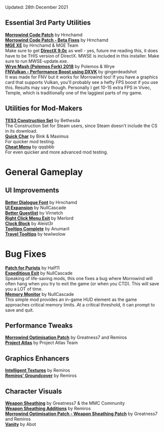 Updated: 28th December 2021

## Essential 3rd Party Utilities
[**Morrowind Code Patch**](https://www.nexusmods.com/morrowind/mods/19510) by Hrnchamd  
[**Morrowind Code Patch - Beta Fixes**](https://www.nexusmods.com/morrowind/mods/26348) by Hrnchamd  
[**MGE XE**](https://www.nexusmods.com/morrowind/mods/41102) by Hrnchamd & MGE Team   
Make sure to get [**DirectX 9.0c**](https://www.microsoft.com/en-us/download/details.aspx?id=35) as well - yes, future me reading this, it does have to be THIS version of DirectX. MWSE is included in this installer. Make sure to run MWSE-update.exe.    
[**Wrye Mash (Polemos Fork) 2018**](https://www.nexusmods.com/morrowind/mods/45439) by Polemos & Wrye  
[**FNVulkan - Performance Boost using DXVK**](https://www.nexusmods.com/newvegas/mods/73800) by gingerdeadshot  
It was made for FNV but it works for Morrowind too! If you have a graphics card that supports Vulkan, you'll probably see a hefty FPS boost if you use this. Results may vary though. Personally I get 10-15 extra FPS in Vivec, Temple, which is traditionally one of the laggiest parts of my game.  

## Utilities for Mod-Makers
[**TES3 Construction Set**](https://www.nexusmods.com/morrowind/mods/42196) by Bethesda  
The Construction Set for Steam users, since Steam doesn't include the CS in its download.  
[**Quick Char**](http://mw.modhistory.com/download-44-7364) by Bink & Maximus  
For quicker mod testing.  
[**Cheat Menu**](https://www.nexusmods.com/morrowind/mods/47143) by qqqbbb  
For even quicker and more advanced mod testing.

# General Gameplay
## UI Improvements
[**Better Dialogue Font**](https://www.nexusmods.com/morrowind/mods/36873) by Hrnchamd  
[**UI Expansion**](https://www.nexusmods.com/morrowind/mods/46071) by NullCascade    
[**Better Questlist**](https://www.nexusmods.com/morrowind/mods/48272) by Virnetch  
[**Right Click Menu Exit**](https://www.nexusmods.com/morrowind/mods/48458) by Merlord  
[**Clock Block**](https://www.nexusmods.com/morrowind/mods/46292) by Aleist3r  
[**Tooltips Complete**](https://www.nexusmods.com/morrowind/mods/46842) by Anumaril  
[**Travel Tooltips**](https://www.nexusmods.com/morrowind/mods/48306) by tewlwolow  

# Bug Fixes
[**Patch for Purists**](https://www.nexusmods.com/morrowind/mods/45096?) by Half11  
[**Expeditious Exit**](https://www.nexusmods.com/morrowind/mods/45634) by NullCascade  
Speaking of life-saving mods, this one fixes a bug where Morrowind will often hang when you try to exit the game (or when you CTD). This will save you a LOT of time.  
[**Memory Monitor**](https://www.nexusmods.com/morrowind/mods/45696) by NullCascade  
This simple mod provides an in-game HUD element as the game approaches critical memory limits. At a critical threshold, it can prompt to save and quit.  

## Performance Tweaks
[**Morrowind Optimisation Patch**](https://www.nexusmods.com/morrowind/mods/45384) by Greatness7 and Remiros  
[**Project Atlas**](https://www.nexusmods.com/morrowind/mods/45399) by Project Atlas Team  

## Graphics Enhancers
[**Intelligent Textures**](https://www.nexusmods.com/morrowind/mods/47469) by Remiros  
[**Remiros' Groundcover**](https://www.nexusmods.com/morrowind/mods/46733) by Remiros

## Character Visuals
[**Weapon Sheathing**](https://www.nexusmods.com/morrowind/mods/46069) by Greatness7 & the MMC Community  
[**Weapon Sheathing Additions**](https://www.nexusmods.com/morrowind/mods/49616) by Remiros  
[**Morrowind Optimisation Patch - Weapon Sheathing Patch**](https://www.nexusmods.com/morrowind/mods/45384) by Greatness7 and Remiros  
[**Vanity**](https://www.nexusmods.com/morrowind/mods/48529) by Abot  
